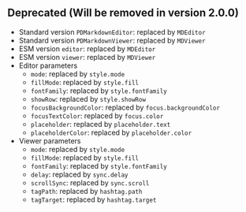 ## Deprecated (Will be removed in version 2.0.0)

- Standard version `PDMarkdownEditor`: replaced by `MDEditor`
- Standard version `PDMarkdownViewer`: replaced by `MDViewer`
- ESM version `editor`: replaced by `MDEditor`
- ESM version `viewer`: replaced by `MDViewer`
- Editor parameters
    - `mode`: replaced by `style.mode`
    - `fillMode`: replaced by `style.fill`
    - `fontFamily`: replaced by `style.fontFamily`
    - `showRow`: replaced by `style.showRow`
    - `focusBackgroundColor`: replaced by `focus.backgroundColor`
    - `focusTextColor`: replaced by `focus.color`
    - `placeholder`: replaced by `placeholder.text`
    - `placeholderColor`: replaced by `placeholder.color`
- Viewer parameters
    - `mode`: replaced by `style.mode`
    - `fillMode`: replaced by `style.fill`
    - `fontFamily`: replaced by `style.fontFamily`
    - `delay`: replaced by `sync.delay`
    - `scrollSync`: replaced by `sync.scroll`
    - `tagPath`: replaced by `hashtag.path`
    - `tagTarget`: replaced by `hashtag.target`